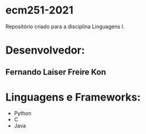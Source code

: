 # ecm251-2021
Repositório criado para a disciplina Linguagens I.

# Desenvolvedor: 
## Fernando Laiser Freire Kon

# Linguagens e Frameworks:
- Python
- C
- Java
